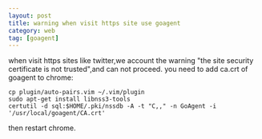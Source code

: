 ```yaml
---
layout: post
title: warning when visit https site use goagent
category: web
tag: [goagent]
---
```

when visit https sites like twitter,we account the warning "the site security certificate is not trusted",and can not proceed.
you need to add ca.crt of goagent to chrome:
~~~~~~~~~~~~~~~~~~~~~~ {.bash}
cp plugin/auto-pairs.vim ~/.vim/plugin
sudo apt-get install libnss3-tools
certutil -d sql:$HOME/.pki/nssdb -A -t "C,," -n GoAgent -i '/usr/local/goagent/CA.crt'
~~~~~~~~~~~~~~~~~~~~~~
then restart chrome.
